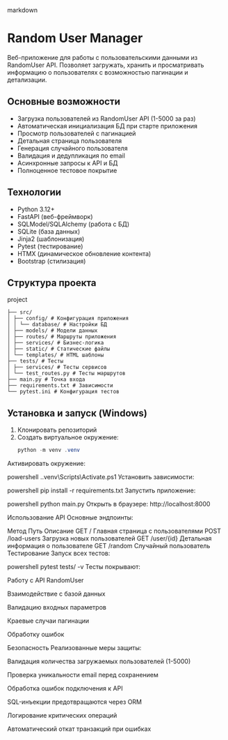 markdown
# Random User Manager

Веб-приложение для работы с пользовательскими данными из RandomUser API. Позволяет загружать, хранить и просматривать информацию о пользователях с возможностью пагинации и детализации.

## Основные возможности

- Загрузка пользователей из RandomUser API (1-5000 за раз)
- Автоматическая инициализация БД при старте приложения
- Просмотр пользователей с пагинацией
- Детальная страница пользователя
- Генерация случайного пользователя
- Валидация и дедупликация по email
- Асинхронные запросы к API и БД
- Полноценное тестовое покрытие

## Технологии

- Python 3.12+
- FastAPI (веб-фреймворк)
- SQLModel/SQLAlchemy (работа с БД)
- SQLite (база данных)
- Jinja2 (шаблонизация)
- Pytest (тестирование)
- HTMX (динамическое обновление контента)
- Bootstrap (стилизация)

## Структура проекта
project
```
├── src/
│ ├── config/ # Конфигурация приложения
│ │ └── database/ # Настройки БД
│ ├── models/ # Модели данных
│ ├── routes/ # Маршруты приложения
│ ├── services/ # Бизнес-логика
│ ├── static/ # Статические файлы
│ └── templates/ # HTML шаблоны
├── tests/ # Тесты
│ ├── services/ # Тесты сервисов
│ └── test_routes.py # Тесты маршрутов
├── main.py # Точка входа
├── requirements.txt # Зависимости
└── pytest.ini # Конфигурация тестов
```

## Установка и запуск (Windows)

1. Клонировать репозиторий
2. Создать виртуальное окружение:
   ```powershell
   python -m venv .venv
Активировать окружение:

powershell
.\.venv\Scripts\Activate.ps1
Установить зависимости:

powershell
pip install -r requirements.txt
Запустить приложение:

powershell
python main.py
Открыть в браузере: http://localhost:8000

Использование API
Основные эндпоинты:

Метод	Путь	Описание
GET	/	Главная страница с пользователями
POST	/load-users	Загрузка новых пользователей
GET	/user/{id}	Детальная информация о пользователе
GET	/random	Случайный пользователь
Тестирование
Запуск всех тестов:

powershell
pytest tests/ -v
Тесты покрывают:

Работу с API RandomUser

Взаимодействие с базой данных

Валидацию входных параметров

Краевые случаи пагинации

Обработку ошибок

Безопасность
Реализованные меры защиты:

Валидация количества загружаемых пользователей (1-5000)

Проверка уникальности email перед сохранением

Обработка ошибок подключения к API

SQL-инъекции предотвращаются через ORM

Логирование критических операций

Автоматический откат транзакций при ошибках
